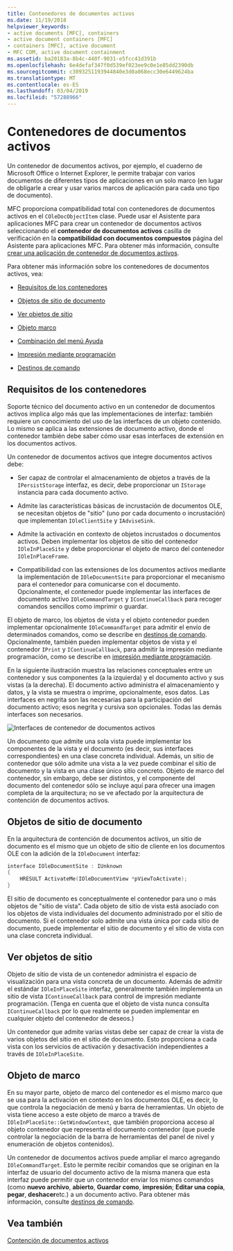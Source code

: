 ```yaml
---
title: Contenedores de documentos activos
ms.date: 11/19/2018
helpviewer_keywords:
- active documents [MFC], containers
- active document containers [MFC]
- containers [MFC], active document
- MFC COM, active document containment
ms.assetid: ba20183a-8b4c-440f-9031-e5fcc41d391b
ms.openlocfilehash: 6e4defaf347f0d539ef023ee9c0e1e85dd2390db
ms.sourcegitcommit: c3093251193944840e3d0a068ecc30e6449624ba
ms.translationtype: MT
ms.contentlocale: es-ES
ms.lasthandoff: 03/04/2019
ms.locfileid: "57288966"
---
```

# <a name="active-document-containers"></a>Contenedores de documentos activos

Un contenedor de documentos activos, por ejemplo, el cuaderno de Microsoft Office o Internet Explorer, le permite trabajar con varios documentos de diferentes tipos de aplicaciones en un solo marco (en lugar de obligarle a crear y usar varios marcos de aplicación para cada uno tipo de documento).

MFC proporciona compatibilidad total con contenedores de documentos activos en el `COleDocObjectItem` clase. Puede usar el Asistente para aplicaciones MFC para crear un contenedor de documentos activos seleccionando el **contenedor de documentos activos** casilla de verificación en la **compatibilidad con documentos compuestos** página del Asistente para aplicaciones MFC. Para obtener más información, consulte [crear una aplicación de contenedor de documentos activos](../mfc/creating-an-active-document-container-application.md).

Para obtener más información sobre los contenedores de documentos activos, vea:

- [Requisitos de los contenedores](#container_requirements)

- [Objetos de sitio de documento](#document_site_objects)

- [Ver objetos de sitio](#view_site_objects)

- [Objeto marco](#frame_object)

- [Combinación del menú Ayuda](../mfc/help-menu-merging.md)

- [Impresión mediante programación](../mfc/programmatic-printing.md)

- [Destinos de comando](../mfc/message-handling-and-command-targets.md)

##  <a name="container_requirements"></a> Requisitos de los contenedores

Soporte técnico del documento activo en un contenedor de documentos activos implica algo más que las implementaciones de interfaz: también requiere un conocimiento del uso de las interfaces de un objeto contenido. Lo mismo se aplica a las extensiones de documento activo, donde el contenedor también debe saber cómo usar esas interfaces de extensión en los documentos activos.

Un contenedor de documentos activos que integre documentos activos debe:

- Ser capaz de controlar el almacenamiento de objetos a través de la `IPersistStorage` interfaz, es decir, debe proporcionar un `IStorage` instancia para cada documento activo.

- Admite las características básicas de incrustación de documentos OLE, se necesitan objetos de "sitio" (uno por cada documento o incrustación) que implementan `IOleClientSite` y `IAdviseSink`.

- Admite la activación en contexto de objetos incrustados o documentos activos. Deben implementar los objetos de sitio del contenedor `IOleInPlaceSite` y debe proporcionar el objeto de marco del contenedor `IOleInPlaceFrame`.

- Compatibilidad con las extensiones de los documentos activos mediante la implementación de `IOleDocumentSite` para proporcionar el mecanismo para el contenedor para comunicarse con el documento. Opcionalmente, el contenedor puede implementar las interfaces de documento activo `IOleCommandTarget` y `IContinueCallback` para recoger comandos sencillos como imprimir o guardar.

El objeto de marco, los objetos de vista y el objeto contenedor pueden implementar opcionalmente `IOleCommandTarget` para admitir el envío de determinados comandos, como se describe en [destinos de comando](../mfc/message-handling-and-command-targets.md). Opcionalmente, también pueden implementar objetos de vista y el contenedor `IPrint` y `IContinueCallback`, para admitir la impresión mediante programación, como se describe en [impresión mediante programación](../mfc/programmatic-printing.md).

En la siguiente ilustración muestra las relaciones conceptuales entre un contenedor y sus componentes (a la izquierda) y el documento activo y sus vistas (a la derecha). El documento activo administra el almacenamiento y datos, y la vista se muestra o imprime, opcionalmente, esos datos. Las interfaces en negrita son las necesarias para la participación del documento activo; esos negrita y cursiva son opcionales. Todas las demás interfaces son necesarios.

![Interfaces de contenedor de documentos activos](../mfc/media/vc37gj1.gif "interfaces de contenedor de documentos activos")

Un documento que admite una sola vista puede implementar los componentes de la vista y el documento (es decir, sus interfaces correspondientes) en una clase concreta individual. Además, un sitio de contenedor que sólo admite una vista a la vez puede combinar el sitio de documento y la vista en una clase único sitio concreto. Objeto de marco del contenedor, sin embargo, debe ser distintos, y el componente del documento del contenedor sólo se incluye aquí para ofrecer una imagen completa de la arquitectura; no se ve afectado por la arquitectura de contención de documentos activos.

##  <a name="document_site_objects"></a> Objetos de sitio de documento

En la arquitectura de contención de documentos activos, un sitio de documento es el mismo que un objeto de sitio de cliente en los documentos OLE con la adición de la `IOleDocument` interfaz:

```cpp
interface IOleDocumentSite : IUnknown
{
    HRESULT ActivateMe(IOleDocumentView *pViewToActivate);
}
```

El sitio de documento es conceptualmente el contenedor para uno o más objetos de "sitio de vista". Cada objeto de sitio de vista está asociado con los objetos de vista individuales del documento administrado por el sitio de documento. Si el contenedor solo admite una vista única por cada sitio de documento, puede implementar el sitio de documento y el sitio de vista con una clase concreta individual.

##  <a name="view_site_objects"></a> Ver objetos de sitio

Objeto de sitio de vista de un contenedor administra el espacio de visualización para una vista concreta de un documento. Además de admitir el estándar `IOleInPlaceSite` interfaz, generalmente también implementa un sitio de vista `IContinueCallback` para control de impresión mediante programación. (Tenga en cuenta que el objeto de vista nunca consulta `IContinueCallback` por lo que realmente se pueden implementar en cualquier objeto del contenedor de deseos.)

Un contenedor que admite varias vistas debe ser capaz de crear la vista de varios objetos del sitio en el sitio de documento. Esto proporciona a cada vista con los servicios de activación y desactivación independientes a través de `IOleInPlaceSite`.

##  <a name="frame_object"></a> Objeto de marco

En su mayor parte, objeto de marco del contenedor es el mismo marco que se usa para la activación en contexto en los documentos OLE, es decir, lo que controla la negociación de menú y barra de herramientas. Un objeto de vista tiene acceso a este objeto de marco a través de `IOleInPlaceSite::GetWindowContext`, que también proporciona acceso al objeto contenedor que representa el documento contenedor (que puede controlar la negociación de la barra de herramientas del panel de nivel y enumeración de objetos contenidos).

Un contenedor de documentos activos puede ampliar el marco agregando `IOleCommandTarget`. Esto le permite recibir comandos que se originan en la interfaz de usuario del documento activo de la misma manera que esta interfaz puede permitir que un contenedor enviar los mismos comandos (como **nuevo archivo**, **abierto**,  **Guardar como**, **impresión**; **Editar una copia**, **pegar**, **deshacer**etc.) a un documento activo. Para obtener más información, consulte [destinos de comando](../mfc/message-handling-and-command-targets.md).

## <a name="see-also"></a>Vea también

[Contención de documentos activos](../mfc/active-document-containment.md)
